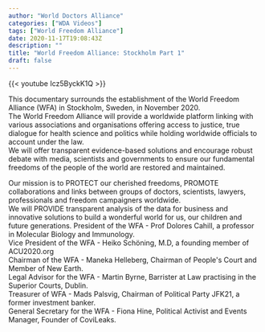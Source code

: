 ```yaml
---
author: "World Doctors Alliance"
categories: ["WDA Videos"]
tags: ["World Freedom Alliance"]
date: 2020-11-17T19:08:43Z
description: ""
title: "World Freedom Alliance: Stockholm Part 1"
draft: false
---
```


{{< youtube Icz5ByckK1Q >}}  

This documentary surrounds the establishment of the World Freedom Alliance (WFA) in Stockholm, Sweden, in November 2020.   
 The World Freedom Alliance will provide a worldwide platform linking with various associations and organisations offering access to justice, true dialogue for health science and politics while holding worldwide officials to account under the law.   
We will offer transparent evidence-based solutions and encourage robust debate with media, scientists and governments to ensure our fundamental freedoms of the people of the world are restored and maintained.

Our mission is to PROTECT our cherished freedoms, PROMOTE collaborations and links between groups of doctors, scientists, lawyers, professionals and freedom campaigners worldwide.   
We will PROVIDE transparent analysis of the data for business and innovative solutions to build a wonderful world for us, our children and future generations.   President of the WFA - Prof Dolores Cahill, a professor in Molecular Biology and Immunology.   
Vice President of the WFA - Heiko Schöning, M.D, a founding member of ACU2020.org   
Chairman of the WFA - Maneka Helleberg, Chairman of People's Court and Member of New Earth.  
 Legal Advisor for the WFA - Martin Byrne, Barrister at Law practising in the Superior Courts, Dublin.   
Treasurer of WFA - Mads Palsvig, Chairman of Political Party JFK21, a former investment banker.   
General Secretary for the WFA - Fiona Hine, Political Activist and Events Manager, Founder of CoviLeaks.  